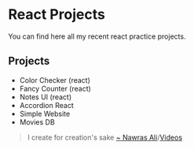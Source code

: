 # React Projects

You can find here all my recent react practice projects.

## Projects
- Color Checker (react)
- Fancy Counter (react)
- Notes UI (react)
- Accordion React
- Simple Website
- Movies DB
	
> I create for creation's sake [~ Nawras Ali](https://learnwithnaw.com)/[Videos](https://youtube.com/c/learnwithnaw)
